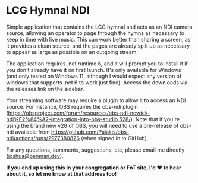 # LCG Hymnal NDI

Simple application that contains the LCG hymnal and acts as an NDI camera source, allowing an operator to page through the hymns as necessary to keep in time with live music. This can work better than sharing a screen, as it provides a clean source, and the pages are already split up as necessary to appear as large as possible on an outgoing stream.

The application requires .net runtime 6, and it will prompt you to install it if you don't already have it on first launch. It's only available for Windows (and only tested on Windows 11, although I would expect any version of windows that supports .net 6 to work just fine). Access the downloads via the releases link on the sidebar.

Your streaming software may require a plugin to allow it to access an NDI source. For instance, OBS requires the obs-ndi plugin (https://obsproject.com/forum/resources/obs-ndi-newtek-ndi%E2%84%A2-integration-into-obs-studio.528/). Note that if you're using the brand new v28 of OBS, you will need to use a pre-release of obs-ndi available from https://github.com/Palakis/obs-ndi/actions/runs/2977380826 (when signed in to GitHub).

For any questions, comments, suggestions, etc, please email me directly (joshua@penman.dev).

<b>If you end up using this in your congregation or FoT site, I'd ❤️ to hear about it, so let me know at that address too!</b>
